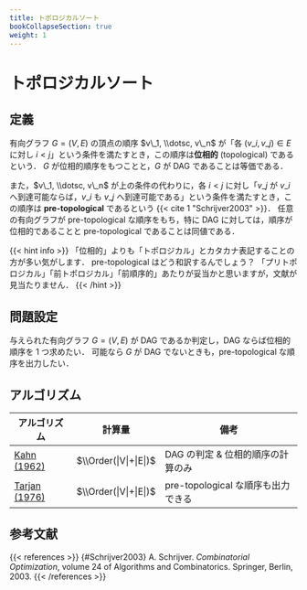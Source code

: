 ```yaml
---
title: トポロジカルソート
bookCollapseSection: true
weight: 1
---
```


# トポロジカルソート
## 定義
有向グラフ $G = (V, E)$ の頂点の順序 $v\_1, \\dotsc, v\_n$ が「各 $(v\_i, v\_j) \in E$ に対し $i < j$」という条件を満たすとき，この順序は**位相的** (topological) であるという．
$G$ が位相的順序をもつことと，$G$ が DAG であることは等価である．

また，$v\_1, \\dotsc, v\_n$ が上の条件の代わりに，各 $i < j$ に対し「$v\_j$ が $v\_i$ へ到達可能ならば，$v\_i$ も $v\_j$ へ到達可能である」という条件を満たすとき，この順序は **pre-topological** であるという&nbsp;{{< cite 1 "Schrijver2003" >}}．
任意の有向グラフが pre-topological な順序をもち，特に DAG に対しては，順序が位相的であることと pre-topological であることは同値である．

{{< hint info >}}
「位相的」よりも「トポロジカル」とカタカナ表記することの方が多い気がします．
pre-topological はどう和訳するんでしょう？
「プリトポロジカル」「前トポロジカル」「前順序的」あたりが妥当かと思いますが，文献が見当たりません．
{{< /hint >}}

## 問題設定
与えられた有向グラフ $G = (V, E)$ が DAG であるか判定し，DAG ならば位相的順序を 1 つ求めたい．
可能なら $G$ が DAG でないときも，pre-topological な順序を出力したい．

## アルゴリズム

| アルゴリズム | 計算量 | 備考 |
| ---------- | ----- | --- |
| [Kahn (1962)](kahn1962) | $\\Order(\|V\|+\|E\|)$ | DAG の判定 & 位相的順序の計算のみ |
| [Tarjan (1976)](tarjan1976) | $\\Order(\|V\|+\|E\|)$ | pre-topological な順序も出力できる |

## 参考文献
{{< references >}}
{#Schrijver2003} A. Schrijver. *Combinatorial Optimization*, volume 24 of Algorithms and Combinatorics. Springer, Berlin, 2003.
{{< /references >}}

